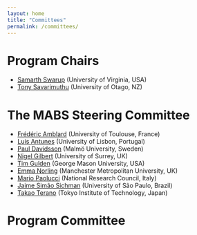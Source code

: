 ```yaml
---
layout: home
title: "Committees"
permalink: /committees/
---
```


# Program Chairs

* [Samarth Swarup](http://people.virginia.edu/~ss7rs) (University of Virginia, USA)
* [Tony Savarimuthu](http://waitaki.otago.ac.nz/~tonyr/) (University of Otago, NZ)

# The MABS Steering Committee

* [Frédéric Amblard](http://simsoc.free.fr/) (University of Toulouse, France)
* [Luis Antunes](http://www.di.fc.ul.pt/~xarax/) (University of Lisbon, Portugal)
* [Paul Davidsson](http://forskning.mah.se/en/id/ctpada) (Malmö University, Sweden)
* [Nigel Gilbert](http://www.surrey.ac.uk/sociology/people/nigel_gilbert/) (University of Surrey, UK)
* [Tim Gulden](http://www.cissm.umd.edu/people/tim-gulden) (George Mason University, USA)
* [Emma Norling](http://www2.docm.mmu.ac.uk/STAFF/E.Norling/) (Manchester Metropolitan University, UK)
* [Mario Paolucci](http://www.istc.cnr.it/people/mario-paolucci) (National Research Council, Italy)
* [Jaime Simão Sichman](http://www.pcs.usp.br/~jaime/) (University of São Paulo, Brazil)
* [Takao Terano](http://www.trn.dis.titech.ac.jp/GEAR/index.html) (Tokyo Institute of Technology, Japan)

# Program Committee
